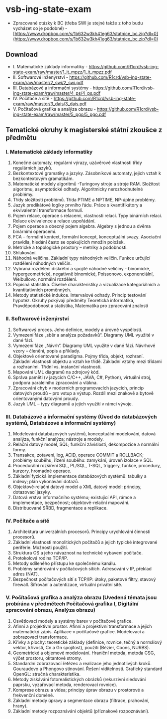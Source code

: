 # vsb-ing-state-exam

- Zpracované otázky k BC (třeba SWI je stejné takže z toho budu vycházet co je podobné) - [https://www.dropbox.com/s/1b632w3kh41eg63/statnice_bc.zip?dl=0](https://www.dropbox.com/s/1b632w3kh41eg63/statnice_bc.zip?dl=0)

## Download
- I. Matematické základy informatiky - https://github.com/R1crd/vsb-ing-state-exam/raw/master/1_it_mpzz/1_it_mpzz.pdf
- II. Softwarové inženýrství - https://github.com/R1crd/vsb-ing-state-exam/raw/master/2_swi/2_swi.pdf
- III. Databázové a informační systémy - https://github.com/R1crd/vsb-ing-state-exam/raw/master/4_ps/4_ps.pdf
- IV. Počítače a sítě - https://github.com/R1crd/vsb-ing-state-exam/raw/master/3_dais/3_dais.pdf
- V. Počítačová grafika a analýza obrazu - https://github.com/R1crd/vsb-ing-state-exam/raw/master/5_pgo/5_pgo.pdf

## Tematické okruhy k magisterské státní zkoušce z předmětu

### I. Matematické základy informatiky
1. Konečné automaty, regulární výrazy, uzávěrové vlastnosti třídy regulárních jazyků.
2. Bezkontextové gramatiky a jazyky. Zásobníkové automaty, jejich vztah k
bezkontextovým gramatikám.
3. Matematické modely algoritmů -Turingovy stroje a stroje RAM. Složitost algoritmu,
asymptotické odhady. Algoritmicky nerozhodnutelné problémy.
4. Třídy složitosti problémů. Třída PTIME a NPTIME, NP-úplné problémy.
5. Jazyk predikátové logiky prvního řádu. Práce s kvantifikátory a ekvivalentní
transformace formulí.
6. Pojem relace, operace s relacemi, vlastnosti relací. Typy binárních relací. Relace
ekvivalence a relace uspořádání.
7. Pojem operace a obecný pojem algebra. Algebry s jednou a dvěma binárními
operacemi.
8. FCA – formální kontext, formální koncept, konceptuální svazy. Asociační pravidla,
hledání často se opakujících množin položek.
9. Metrické a topologické prostory – metriky a podobnosti.
10. Shlukování.
11. Náhodná veličina. Základní typy náhodných veličin. Funkce určující rozdělení
náhodných veličin.
12. Vybraná rozdělení diskrétní a spojité náhodné veličiny - binomické,
hypergeometrické, negativně binomické, Poissonovo, exponenciální, Weibullovo,
normální rozdělení.
13. Popisná statistika. Číselné charakteristiky a vizualizace kategoriálních a
kvantitativních proměnných.
14. Metody statistické indukce. Intervalové odhady. Princip testování hypotéz.
Okruhy pokývají předměty Teoretická informatika, Pravděpodobnost a statistika, Matematika
pro zpracování znalostí

### II. Softwarové inženýrství
1. Softwarový proces. Jeho definice, modely a úrovně vyspělosti.
2. Vymezení fáze „sběr a analýza požadavků“. Diagramy UML využité v dané fázi.
3. Vymezení fáze „Návrh“. Diagramy UML využité v dané fázi. Návrhové vzory –
členění, popis a příklady.
4. Objektově orientované paradigma. Pojmy třída, objekt, rozhraní. Základní
vlastnosti objektu a vztah ke třídě. Základní vztahy mezi třídami a rozhraními.
Třídní vs. instanční vlastnosti.
5. Mapování UML diagramů na zdrojový kód.
6. Správa paměti (v jazycích C/C++, JAVA, C#, Python), virtuální stroj, podpora
paralelního zpracování a vlákna.
7. Zpracování chyb v moderních programovacích jazycích, princip datových proudů –
pro vstup a výstup. Rozdíl mezi znakově a bytově orientovanými datovými proudy.
8. Jazyk UML – typy diagramů a jejich využití v rámci vývoje.

### III. Databázové a informační systémy (Úvod do databázových systémů, Databázové a informační systémy)
1. Modelování databázových systémů, konceptuální modelování, datová analýza,
funkční analýza; nástroje a modely.
2. Relační datový model, SQL; funkční závislosti, dekompozice a normální formy.
3. Transakce, zotavení, log, ACID, operace COMMIT a ROLLBACK; problémy souběhu,
řízení souběhu: zamykání, úroveň izolace v SQL.
4. Procedurální rozšíření SQL, PL/SQL, T-SQL, triggery, funkce, procedury, kurzory, hromadné
operace.
5. Základní fyzická implementace databázových systémů: tabulky a indexy; plán
vykonávání dotazů.
6. Objektově‐relační datový model a XML datový model: principy, dotazovací jazyky.
7. Datová vrstva informačního systému; existující API, rámce a implementace,
bezpečnost; objektově-relační mapování.
8. Distribuované SŘBD, fragmentace a replikace.

### IV. Počítače a sítě
1. Architektura univerzálních procesorů. Principy urychlování činnosti procesorů.
2. Základní vlastnosti monolitických počítačů a jejich typické integrované periférie.
Možnosti použití.
3. Struktura OS a jeho návaznost na technické vybavení počítače.
4. Protokolová rodina TCP/IP.
5. Metody sdíleného přístupu ke společnému kanálu.
6. Problémy směrování v počítačových sítích. Adresování v IP, překlad adres (NAT).
7. Bezpečnost počítačových sítí s TCP/IP: útoky, paketové filtry, stavový firewall.
Šifrování a autentizace, virtuální privátní sítě. 

### V. Počítačová grafika a analýza obrazu (Uvedená témata jsou probírána v předmětech Počítačová grafika I, Digitální zpracování obrazu, Analýza obrazu)
1. Osvětlovací modely a systémy barev v počítačové grafice.
2. Afinní a projektivní prostor. Afinní a projektivní transformace a jejich matematický zápis.
Aplikace v počítačové grafice. Modelovací a zobrazovací transformace.
3. Křivky a plochy: teoretické základy (definice, rovnice, tečný a normálový vektor, křivosti,
Cn a Gn spojitost), použití (Bézier, Coons, NURBS).
4. Geometrické a objemové modelování. Hraniční metoda, metoda CSG, výčet prostoru,
oktantové stromy.
5. Standardní zobrazovací řetězec a realizace jeho jednotlivých kroků. Gouraudovo a
Phongovo stínování. Řešení viditelnosti. Grafický standard OpenGL: stručná
charakteristika.
6. Metody získávání fotorealistických obrázků (rekurzivní sledování paprsku, vyzařovací
metoda, renderovací rovnice).
7. Komprese obrazu a videa; principy úprav obrazu v prostorové a frekvenční doméně.
8. Základní metody úpravy a segmentace obrazu (filtrace, prahování, hrany).
9. Základní metody rozpoznávání objektů (příznakové rozpoznávání).